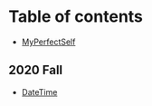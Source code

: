 # Table of contents

* [MyPerfectSelf](README.md)

## 2020 Fall

* [DateTime](2020-fall/datetime.md)

